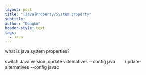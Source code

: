 ```yaml
---
layout: post
title: "[Java]Property/System property"
subtitle: 
author: "Dongbo"
header-style: text
tags:
  - Java
---
```


what is java system properties?

switch Java version.
        update-alternatives --config java
    　　update-alternatives --config javac